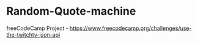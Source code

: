 # Random-Quote-machine
freeCodeCamp Project - https://www.freecodecamp.org/challenges/use-the-twitchtv-json-api
